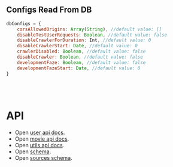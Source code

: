 ## Configs Read From DB


```javascript
dbConfigs = {
    corsAllowedOrigins: Array(String), //default value: []
    disableTestUserRequests: Boolean, //default value: false
    disableCrawlerForDuration: Int, //default value: 0
    disableCrawlerStart: Date, //default value: 0
    crawlerDisabled: Boolean, //default value: false
    disableCrawler: Boolean, //default value: false
    developmentFaze: Boolean, //default value: false
    developmentFazeStart: Date, //default value: 0
}
```



<br />
<br />

# API

- Open [user api docs](API.USER.README.md).
- Open [movie api docs](API.MOVIES.README.md).
- Open [utils api docs](API.UTILS.README.md).
- Open [schema](SCHEMA.README.md).
- Open [sources schema](SOURCES.README.md).